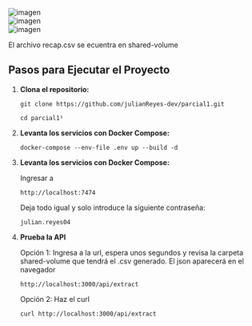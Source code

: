 ![imagen](https://github.com/user-attachments/assets/02f2e96d-b769-4e78-9f59-6874983f929c)  
![imagen](https://github.com/user-attachments/assets/1b29a8c8-10a5-4d3e-a8c8-1b6d2236ce7c)  
![imagen](https://github.com/user-attachments/assets/a792f0ff-afed-454d-8ddf-76b3f51fdc79)  

El archivo recap.csv se ecuentra en shared-volume

## Pasos para Ejecutar el Proyecto


1. **Clona el repositorio:**

   ```
   git clone https://github.com/julianReyes-dev/parcial1.git
   ```
   ```
   cd parcial1¹
   ```

2. **Levanta los servicios con Docker Compose:**  
   
   ```
   docker-compose --env-file .env up --build -d
   ```
3. **Levanta los servicios con Docker Compose:**  

   Ingresar a
   ```
   http://localhost:7474
   ```
   Deja todo igual y solo introduce la siguiente contraseña:
   ```
   julian.reyes04
   ```

4. **Prueba la API**  

   Opción 1: Ingresa a la url, espera unos segundos y revisa la carpeta shared-volume que tendrá el .csv generado. El json aparecerá en el navegador
   ```
   http://localhost:3000/api/extract
   ```
   Opción 2: Haz el curl 
   ```
   curl http://localhost:3000/api/extract
   ```
